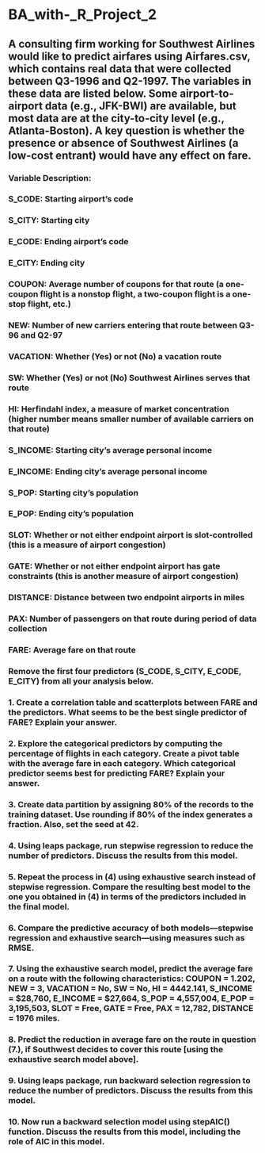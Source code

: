 # BA_with-_R_Project_2
## A consulting firm working for Southwest Airlines would like to predict airfares using Airfares.csv, which contains real data that were collected between Q3-1996 and Q2-1997. The variables in these data are listed below. Some airport-to-airport data (e.g., JFK-BWI) are available, but most data are at the city-to-city level (e.g., Atlanta-Boston). A key question is whether the presence or absence of Southwest Airlines (a low-cost entrant) would have any effect on fare.
### Variable Description:
### S_CODE: Starting airport’s code
### S_CITY: Starting city
### E_CODE: Ending airport’s code
### E_CITY: Ending city
### COUPON: Average number of coupons for that route (a one-coupon flight is a nonstop flight, a two-coupon flight is a one-stop flight, etc.)
### NEW: Number of new carriers entering that route between Q3-96 and Q2-97
### VACATION: Whether (Yes) or not (No) a vacation route
### SW: Whether (Yes) or not (No) Southwest Airlines serves that route
### HI: Herfindahl index, a measure of market concentration (higher number means smaller number of available carriers on that route)
### S_INCOME: Starting city’s average personal income
### E_INCOME: Ending city’s average personal income
### S_POP: Starting city’s population
### E_POP: Ending city’s population
### SLOT: Whether or not either endpoint airport is slot-controlled (this is a measure of airport congestion)
### GATE: Whether or not either endpoint airport has gate constraints (this is another measure of airport congestion)
### DISTANCE: Distance between two endpoint airports in miles
### PAX: Number of passengers on that route during period of data collection
### FARE: Average fare on that route
### Remove the first four predictors (S_CODE, S_CITY, E_CODE, E_CITY) from all your analysis below.
### 1. Create a correlation table and scatterplots between FARE and the predictors. What seems to be the best single predictor of FARE? Explain your answer.
### 2. Explore the categorical predictors by computing the percentage of flights in each category. Create a pivot table with the average fare in each category. Which categorical predictor seems best for predicting FARE? Explain your answer.
### 3. Create data partition by assigning 80% of the records to the training dataset. Use rounding if 80% of the index generates a fraction. Also, set the seed at 42.
### 4. Using leaps package, run stepwise regression to reduce the number of predictors. Discuss the results from this model.
### 5. Repeat the process in (4) using exhaustive search instead of stepwise regression. Compare the resulting best model to the one you obtained in (4) in terms of the predictors included in the final model.
### 6. Compare the predictive accuracy of both models—stepwise regression and exhaustive search—using measures such as RMSE.
### 7. Using the exhaustive search model, predict the average fare on a route with the following characteristics: COUPON = 1.202, NEW = 3, VACATION = No, SW = No, HI = 4442.141, S_INCOME = $28,760, E_INCOME = $27,664, S_POP = 4,557,004, E_POP = 3,195,503, SLOT = Free, GATE = Free, PAX = 12,782, DISTANCE = 1976 miles.
### 8. Predict the reduction in average fare on the route in question (7.), if Southwest decides to cover this route [using the exhaustive search model above].
### 9. Using leaps package, run backward selection regression to reduce the number of predictors. Discuss the results from this model.
### 10. Now run a backward selection model using stepAIC() function. Discuss the results from this model, including the role of AIC in this model.
